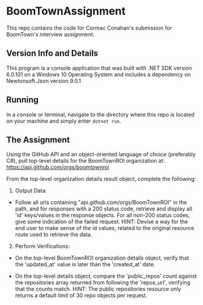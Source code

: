 # BoomTownAssignment

This repo contains the code for Cormac Conahan's submission for BoomTown's interview assignment.

## Version Info and Details

This program is a console application that was built with .NET SDK version 6.0.101 on a Windows 10 Operating System and includes a dependency on Newtonsoft.Json version 9.0.1

## Running

In a console or terminal, navigate to the directory where this repo is located on your machine and simply enter `dotnet run`.

## The Assignment

Using the GitHub API and an object-oriented language of choice (preferably C#), pull top-level details for the BoomTownROI organization at: https://api.github.com/orgs/boomtownroi

From the top-level organization details result object, complete the following:

1. Output Data:

- Follow all urls containing "api.github.com/orgs/BoomTownROI" in the path, and for responses with a 200 status code, retrieve and display all 'id' keys/values in the response objects. For all non-200 status codes, give some indication of the failed request. HINT: Devise a way for the end user to make sense of the id values, related to the original resource route used to retrieve the data.

2. Perform Verifications:

- On the top-level BoomTownROI organization details object, verify that the 'updated_at' value is later than the 'created_at' date.

- On the top-level details object, compare the 'public_repos' count against the repositories array returned from following the 'repos_url', verifying that the counts match. HINT: The public repositories resource only returns a default limit of 30 repo objects per request.
